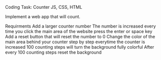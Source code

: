 Coding Task: Counter
JS, CSS, HTML

Implement a web app that will count.

Requirments
Add a larger counter number
The number is increased every time you
click the main area of the website
press the enter or space key
Add a reset button that will reset the number to 0
Change the color of the main area behind your counter step by step everytime the counter is increased
100 counting steps will turn the background fully colorful
After every 100 counting steps reset the background

